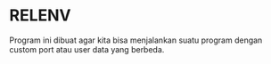 # RELENV

Program ini dibuat agar kita bisa menjalankan suatu program dengan custom port atau user data yang berbeda.
